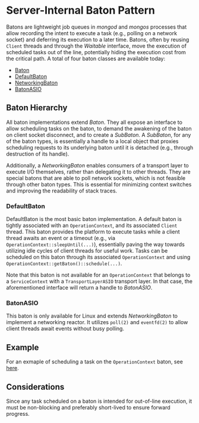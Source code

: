 # Server-Internal Baton Pattern

Batons are lightweight job queues in *mongod* and *mongos* processes that allow 
recording the intent to execute a task (e.g., polling on a network socket) and 
deferring its execution to a later time. Batons, often by reusing `Client` 
threads and through the *Waitable* interface, move the execution of scheduled 
tasks out of the line, potentially hiding the execution cost from the critical 
path. A total of four baton classes are available today:

- [Baton][baton]
- [DefaultBaton][defaultBaton]
- [NetworkingBaton][networkingBaton]
- [BatonASIO][batonASIO]

## Baton Hierarchy

All baton implementations extend *Baton*. They all expose an interface to allow 
scheduling tasks on the baton, to demand the awakening of the baton on client 
socket disconnect, and to create a *SubBaton*. A *SubBaton*, for any of the 
baton types, is essentially a handle to a local object that proxies scheduling 
requests to its underlying baton until it is detached (e.g., through destruction 
of its handle).

Additionally, a *NetworkingBaton* enables consumers of a transport layer to 
execute I/O themselves, rather than delegating it to other threads. They are 
special batons that are able to poll network sockets, which is not feasible 
through other baton types. This is essential for minimizing context switches and 
improving the readability of stack traces.

### DefaultBaton

DefaultBaton is the most basic baton implementation. A default baton is tightly 
associated with an `OperationContext`, and its associated `Client` thread. This 
baton provides the platform to execute tasks while a client thread awaits an 
event or a timeout (e.g., via `OperationContext::sleepUntil(...)`), essentially 
paving the way towards utilizing idle cycles of client threads for useful work. 
Tasks can be scheduled on this baton through its associated `OperationContext` 
and using `OperationContext::getBaton()::schedule(...)`.

Note that this baton is not available for an `OperationContext` that belongs to 
a `ServiceContext` with a `TransportLayerASIO` transport layer. In that case, 
the aforementioned interface will return a handle to *BatonASIO*.

### BatonASIO

This baton is only available for Linux and extends *NetworkingBaton* to 
implement a networking reactor. It utilizes `poll(2)` and `eventfd(2)` to allow 
client threads await events without busy polling.

## Example

For an exmaple of scheduling a task on the `OperationContext` baton, see 
[here][example].

## Considerations

Since any task scheduled on a baton is intended for out-of-line execution, it 
must be non-blocking and preferably short-lived to ensure forward progress.

[baton]:https://github.com/mongodb/mongo/blob/5906d967c3144d09fab6a4cc1daddb295df19ffb/src/mongo/db/baton.h#L61-L178
[defaultBaton]: https://github.com/mongodb/mongo/blob/9cfe13115e92a43d1b9273ee1d5817d548264ba7/src/mongo/db/default_baton.h#L46-L75
[networkingBaton]: https://github.com/mongodb/mongo/blob/9cfe13115e92a43d1b9273ee1d5817d548264ba7/src/mongo/transport/baton.h#L61-L96
[batonASIO]: https://github.com/mongodb/mongo/blob/9cfe13115e92a43d1b9273ee1d5817d548264ba7/src/mongo/transport/baton_asio_linux.h#L60-L529
[example]: https://github.com/mongodb/mongo/blob/262e5a961fa7221bfba5722aeea2db719f2149f5/src/mongo/s/multi_statement_transaction_requests_sender.cpp#L91-L99

